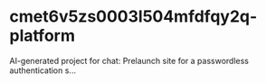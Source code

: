# cmet6v5zs0003l504mfdfqy2q-platform
AI-generated project for chat: Prelaunch site for a passwordless authentication s...
